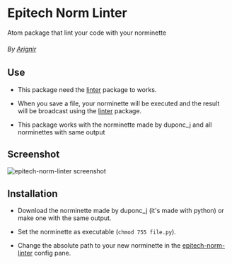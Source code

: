 # Epitech Norm Linter
Atom package that lint your code with your norminette

###### By [Arignir](mailto:benjamin.grange@epitech.eu)

## Use

* This package need the [linter](https://github.com/AtomLinter/Linter) package to works.

* When you save a file, your norminette will be executed and the result will be broadcast using the [linter](https://github.com/AtomLinter/Linter) package.

* This package works with the norminette made by duponc_j and all norminettes with same output

## Screenshot

![epitech-norm-linter screenshot](http://nsa38.casimages.com/img/2016/01/15/160115105629229328.png)

## Installation

* Download the norminette made by duponc_j (it's made with python) or make one with the same output.

* Set the norminette as executable (```chmod 755 file.py```).

* Change the absolute path to your new norminette in the [epitech-norm-linter](https://github.com/Arignir/epitech-norm-linter) config pane.
